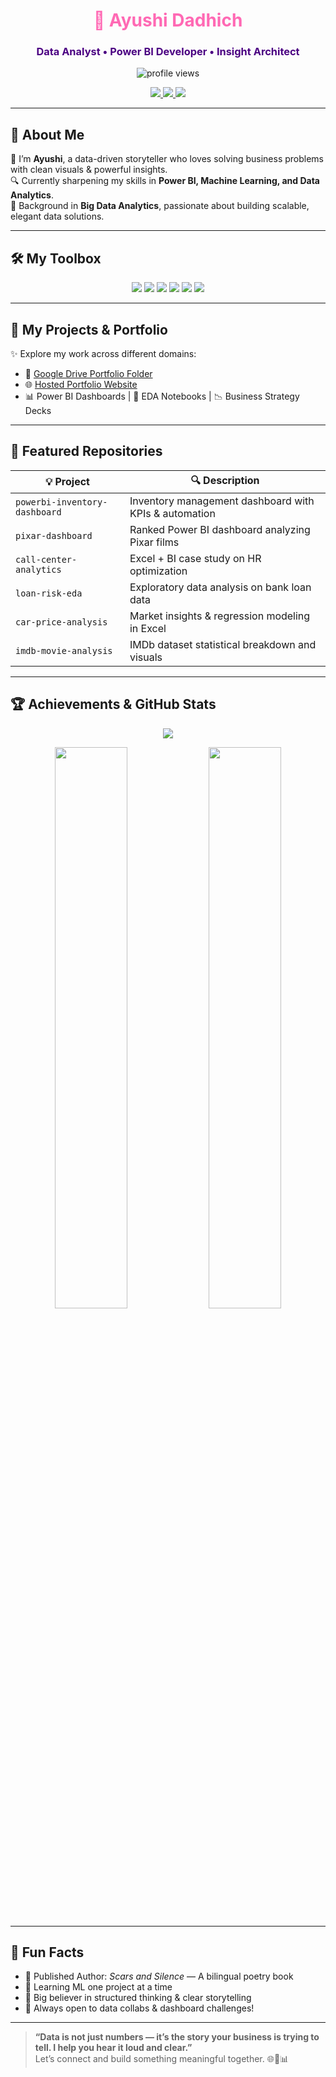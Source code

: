 <!-- Header Banner -->
<h1 align="center" style="color:#ff69b4;">🎯 Ayushi Dadhich</h1>
<h3 align="center" style="color:#4b0082;">Data Analyst • Power BI Developer • Insight Architect</h3>

<p align="center">
  <img src="https://komarev.com/ghpvc/?username=ayushi544&label=Profile+Views&color=blueviolet&style=flat-square" alt="profile views" />
</p>

<p align="center">
  <a href="https://preview--my-portfolio-project.lovable.app/" target="_blank">
    <img src="https://img.shields.io/badge/-🌐 Portfolio Website-blueviolet?style=for-the-badge" />
  </a>
  <a href="mailto:ayushidadhich546@gmail.com">
    <img src="https://img.shields.io/badge/-📬 Contact Me-ff69b4?style=for-the-badge" />
  </a>
  <a href="https://www.linkedin.com/in/ayushidadhich/" target="_blank">
    <img src="https://img.shields.io/badge/-LinkedIn-0077b5?style=for-the-badge&logo=linkedin&logoColor=white" />
  </a>
</p>

---

## 🧩 About Me

💫 I’m **Ayushi**, a data-driven storyteller who loves solving business problems with clean visuals & powerful insights.  
🔍 Currently sharpening my skills in **Power BI, Machine Learning, and Data Analytics**.  
📓 Background in **Big Data Analytics**, passionate about building scalable, elegant data solutions.

---

## 🛠️ My Toolbox

<p align="center">
  <img src="https://img.shields.io/badge/SQL-MySQL-informational?style=for-the-badge&logo=mysql&logoColor=white&color=blue" />
  <img src="https://img.shields.io/badge/Python-Data%20Analysis-yellow?style=for-the-badge&logo=python&logoColor=white" />
  <img src="https://img.shields.io/badge/Pandas-Data%20Frames-150458?style=for-the-badge&logo=pandas&logoColor=white" />
  <img src="https://img.shields.io/badge/Power%20BI-Visual%20Dashboards-f2c811?style=for-the-badge&logo=powerbi&logoColor=black" />
  <img src="https://img.shields.io/badge/Excel-Advanced%20Analytics-217346?style=for-the-badge&logo=microsoft-excel&logoColor=white" />
  <img src="https://img.shields.io/badge/Scikit--Learn-ML-F7931E?style=for-the-badge&logo=scikit-learn&logoColor=white" />
</p>

---

## 🚀 My Projects & Portfolio

✨ Explore my work across different domains:

- 📂 [Google Drive Portfolio Folder](https://drive.google.com/drive/folders/1mSqrwN1LK22MDt0bPrC9LNWPcKxReTiN?usp=drive_link)  
- 🌐 [Hosted Portfolio Website](https://preview--my-portfolio-project.lovable.app/)  
- 📊 Power BI Dashboards | 🧠 EDA Notebooks | 📉 Business Strategy Decks

---

## 📌 Featured Repositories

| 💡 Project | 🔍 Description |
|-----------|----------------|
| `powerbi-inventory-dashboard` | Inventory management dashboard with KPIs & automation |
| `pixar-dashboard` | Ranked Power BI dashboard analyzing Pixar films |
| `call-center-analytics` | Excel + BI case study on HR optimization |
| `loan-risk-eda` | Exploratory data analysis on bank loan data |
| `car-price-analysis` | Market insights & regression modeling in Excel |
| `imdb-movie-analysis` | IMDb dataset statistical breakdown and visuals |

---

## 🏆 Achievements & GitHub Stats

<p align="center">
  <img src="https://github-profile-trophy.vercel.app/?username=ayushi544&theme=dracula&margin-w=10&no-frame=true&row=1" />
</p>

<p align="center">
  <img src="https://github-readme-stats.vercel.app/api?username=ayushi544&show_icons=true&theme=tokyonight" width="48%" />
  <img src="https://github-readme-stats.vercel.app/api/top-langs/?username=ayushi544&layout=compact&theme=tokyonight" width="48%" />
</p>

---

## 🎯 Fun Facts

- 📘 Published Author: *Scars and Silence* — A bilingual poetry book
- 🌱 Learning ML one project at a time
- 🧠 Big believer in structured thinking & clear storytelling
- 👥 Always open to data collabs & dashboard challenges!

---

> **“Data is not just numbers — it’s the story your business is trying to tell. I help you hear it loud and clear.”**  
> Let’s connect and build something meaningful together. 🌐💼📊
